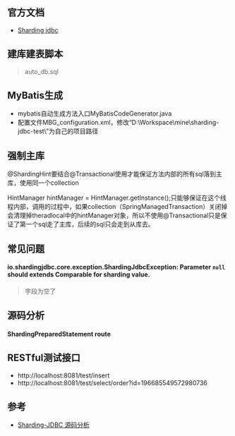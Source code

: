 ## 官方文档
* [Sharding jdbc](http://shardingjdbc.io/docs_cn/01-start/code-demo/)

## 建库建表脚本
> auto_db.sql

## MyBatis生成
* mybatis自动生成方法入口MyBatisCodeGenerator.java
* 配置文件MBG_configuration.xml，修改“D:\Workspace\mine\sharding-jdbc-test\”为自己的项目路径

## 强制主库
 @ShardingHint要结合@Transactional使用才能保证方法内部的所有sql落到主库，使用同一个collection

  HintManager hintManager = HintManager.getInstance();只能够保证在这个线程内部，调用的过程中，如果collection（SpringManagedTransaction）关闭掉会清理掉theradlocal中的hintManager对象，所以不使用@Transactional只是保证了第一个sql走了主库，后续的sql只会走到从库去。
  


## 常见问题
#### io.shardingjdbc.core.exception.ShardingJdbcException: Parameter `null` should extends Comparable for sharding value.
> 字段为空了



## 源码分析
#### ShardingPreparedStatement route


## RESTful测试接口
* http://localhost:8081/test/insert
* http://localhost:8081/test/select/order?id=196685549572980736

## 参考
* [Sharding-JDBC 源码分析](https://www.iocoder.cn/categories/Sharding-JDBC/)